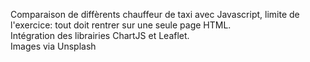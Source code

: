 Comparaison de diffèrents chauffeur de taxi avec Javascript, limite de l'exercice: tout doit rentrer sur une seule page HTML. <br />
Intégration des librairies ChartJS et Leaflet. <br>
Images via Unsplash
 
